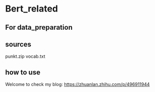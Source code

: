 # Bert_related
## For data_preparation
## sources

punkt.zip 
vocab.txt

## how to use 
Welcome to check my blog: https://zhuanlan.zhihu.com/p/496911944
